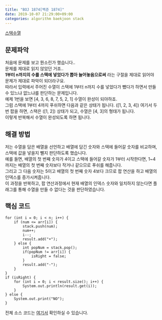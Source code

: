 ```yaml
---
title: "BOJ 1874[백준 1874]"
date: 2019-10-07 21:29:00+09:00
categories: algorithm baekjoon stack
---
```

[스택수열][url]

## 문제파악

처음에 문제를 보고 뭔소린가 했습니다..  
문제를 제대로 읽지 않았던 거죠..  
**1부터 n까지의 수를 스택에 넣었다가 뽑아 늘어놓음으로써** 라는 구절을 제대로 읽어야 문제가 제대로 파악이 되더라구요.  
따라서 입력에서 주어진 수열이 스택에 1부터 n까지 수를 넣었다가 뺐다가 하면서 만들 수 있느냐 없느냐를 판단하는 문제입니다.  
예제 1번을 보면 [4, 3, 6, 8, 7, 5, 2, 1] 수열이 완성이 되야하죠.  
그럼 스택에 1부터 4까지 푸쉬하면 다음과 같은 상태가 됩니다. ([1, 2, 3, 4])
여기서 두 번 팝을 하면, 스택은 ([1, 2]) 상태가 되고, 수열은 [4, 3]의 형태가 됩니다.  
이렇게 반복해서 수열이 완성되도록 하면 됩니다.  

## 해결 방법

저는 수열을 담은 배열을 선언하고 배열에 담긴 숫자와 스택에 들어갈 숫자를 비교하며, 스택에 값을 넣을지 뺄지 판단하도록 했습니다.  
예를 들면, 배열의 첫 번째 숫자가 4이고 스택에 들어갈 숫자가 1부터 시작한다면, 1~4까지는 배열의 첫 번째 숫자보다 작거나 같으므로 푸쉬를 해줍니다.  
그리고 그 다음 숫자는 5이고 배열의 첫 번째 숫자 4보다 크므로 팝 연산을 하고 배열의 인덱스를 증가시켜줍니다.  
이 과정을 반복하고, 팝 연산과정에서 현재 배열의 인덱스 숫자와 일치하지 않는다면 플래그를 통해 수열을 만들 수 없다는 것을 판단하였습니다.

## 핵심 코드

```
for (int i = 0; i < n; i++) {
	if (num <= arr[i]) {
		stack.push(num);
		num++;
		i--;
		result.add("+");
	} else {
		int popNum = stack.pop();
		if(popNum != arr[i]) {
			isRight = false;
		}
		result.add("-");
	}
}
if (isRight) {
	for (int i = 0; i < result.size(); i++) {
		System.out.println(result.get(i));
	}
} else {
	System.out.print("NO");
}
```

전체 소스 코드는 [여기서][solution] 확인하실 수 있습니다.


[url]: https://www.acmicpc.net/problem/1874
[solution]: https://github.com/ParkBeomMin/BaekJoonAlgorithm/blob/1874/src/Main.java

